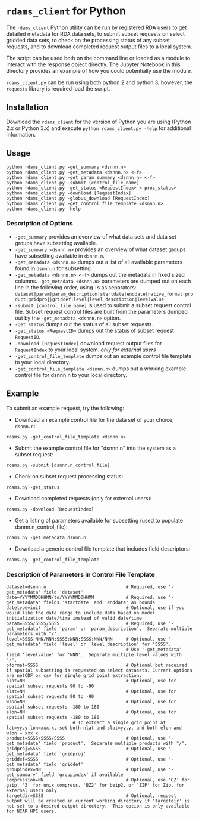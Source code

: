 # `rdams_client` for Python

The `rdams_client` Python utility can be run by registered RDA users to get detailed metadata for RDA data sets, to submit subset requests on select gridded data sets, to check on the processing status of any subset requests, and to download completed request output files to a local system.

The script can be used both on the command line or loaded as a module to interact with the response object directly. The Jupyter Notebook in this directory provides an example of how you could potentially use the module.

`rdams_client.py` can be run using both python 2 and python 3, however, the `requests` library is required load the script.

## Installation

Download the `rdams_client` for the version of Python you are using (Python 2.x or Python 3.x) and execute `python rdams_client.py -help` for additional information.

## Usage

```
python rdams_client.py -get_summary <dsnnn.n>
python rdams_client.py -get_metadata <dsnnn.n> <-f>
python rdams_client.py -get_param_summary <dsnnn.n> <-f>
python rdams_client.py -submit [control_file_name]
python rdams_client.py -get_status <RequestIndex> <-proc_status>
python rdams_client.py -download [RequestIndex]
python rdams_client.py -globus_download [RequestIndex]
python rdams_client.py -get_control_file_template <dsnnn.n>
python rdams_client.py -help
```

### Description of Options
- `-get_summary` provides an overview of what data sets and data set groups have subsetting available.
- `-get_summary <dsnnn.n>` provides an overview of what dataset groups have subsetting available in `dsnnn.n`.
- `-get_metadata <dsnnn.n>` dumps out a list of all available parameters found in `dsnnn.n` for subsetting.
- `-get_metadata <dsnnn.n> <-f>` dumps out the metadata in fixed sized columns. `-get_metadata <dsnnn.n>` parameters are dumped out on each line in the following order, using `|`s as separators:
`dataset|param|param_description|startdate|enddate|native_format|product|gridproj|griddef|level|level_description|levelvalue`
- `-submit [control_file_name]` is used to submit a subset request control file. Subset request control files are built from the parameters dumped out by the `-get_metadata <dsnnn.n>` option.
- `-get_status` dumps out the status of all subset requests.
- `-get_status <RequestID>` dumps out the status of subset request `RequestID`.
- `-download [RequestIndex]` download request output files for `RequestIndex` to your local system. *only for external users*
- `-get_control_file_template` dumps out an example control file template to your local directory.
- `-get_control_file_template <dsnnn.n>` dumps out a working example control file for dsnnn.n to your local directory.

## Example

To submit an example request, try the following:

- Download an example control file for the data set of your choice, `dsnnn.n`:
```
rdams.py -get_control_file_template <dsnnn.n>
```

- Submit the example control file for "dsnnn.n" into the system as a subset request:
```
rdams.py -submit [dsnnn.n_control_file]
```

- Check on subset request processing status:
```
rdams.py -get_status
```

- Download completed requests (only for external users):
```
rdams.py -download [RequestIndex]
```

- Get a listing of parameters available for subsetting (used to populate dsnnn.n_control_file):
```
rdams.py -get_metadata dsnnn.n
```

- Download a generic control file template that includes field descriptors:
```
rdams.py -get_control_file_template
```

### Description of Parameters in Control File Template

```
dataset=dsnnn.n                              # Required, use '-get_metadata' field 'dataset'
date=YYYYMMDDHHMN/to/YYYYMMDDHHMM            # Required, use '-get_metadata' fields 'startdate' and 'enddate' as bounds
datetype=init                                # Optional, use if you would like the date range to include data based on model initialization date/time instead of valid date/time
param=SSSS/SSSS/SSSS                         # Required, use '-get_metadata' field 'param' or 'param_description'.  Separate multiple parameters with "/".
level=SSSS:NNN/NNN;SSSS:NNN;SSSS:NNN/NNN     # Optional, use '-get_metadata' field 'level' or 'level_description' for 'SSSS'.
                                             # Use '-get_metadata' field 'levelvalue' for 'NNN'.  Separate multiple level values with "/".
oformat=SSSS                                 # Optional but required if spatial subsetting is requested on select datasets. Current options are netCDF or csv for single grid point extraction. 
nlat=NN                                      # Optional, use for spatial subset requests 90 to -90
slat=NN                                      # Optional, use for spatial subset requests 90 to -90
wlon=NN                                      # Optional, use for spatial subset requests -180 to 180
elon=NN                                      # Optional, use for spatial subset requests -180 to 180
					     # To extract a single grid point at lat=yy.y,lon=xxx.x, set both nlat and slat=yy.y, and both elon and wlon = xxx.x
product=SSSS/SSSS/SSSS                       # Optional, use '-get_metadata' field 'product'.  Separate multiple products with "/".
gridproj=SSSS                                # Optional, use '-get_metadata' field 'gridproj'
griddef=SSSS                                 # Optional, use '-get_metadata' field 'griddef'
groupindex=NN                                # Optional, use '-get_summary' field 'groupindex' if available
compression=NN                               # Optional, use 'GZ' for gzip, 'Z' for unix compress, 'BZ2' for bzip2, or 'ZIP' for Zip, for external users only
targetdir=SSSS                               # Optional, request output will be created in current working directory if 'targetdir' is not set to a desired output directory.  This option is only available for NCAR HPC users.

```
